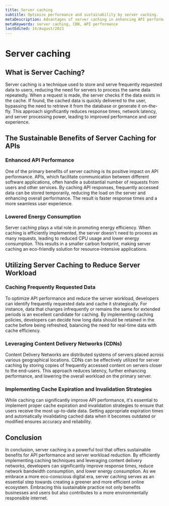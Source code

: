 ```yaml
---
title: Server caching
subtitle: Optimize performance and sustainability by server caching.
metaDescription: Advantages of server caching in enhancing API performance and reducing server workload.
metaKeywords: server caching, CDN, API performance
lastEdited: 14/August/2023
---
```


# Server caching

## What is Server Caching?

Server caching is a technique used to store and serve frequently requested data to users, reducing the need for servers to process the same data repeatedly. When a request is made, the server checks if the data exists in the cache. If found, the cached data is quickly delivered to the user, bypassing the need to retrieve it from the database or generate it on-the-fly. This approach significantly reduces response times, network latency, and server processing power, leading to improved performance and user experience.

## The Sustainable Benefits of Server Caching for APIs

### Enhanced API Performance

One of the primary benefits of server caching is its positive impact on API performance. APIs, which facilitate communication between different software applications, often handle a substantial number of requests from users and other services. By caching API responses, frequently accessed data can be stored temporarily, reducing the load on the server and enhancing overall performance. The result is faster response times and a more seamless user experience.

### Lowered Energy Consumption

Server caching plays a vital role in promoting energy efficiency. When caching is efficiently implemented, the server doesn't need to process as many requests, leading to reduced CPU usage and lower energy consumption. This results in a smaller carbon footprint, making server caching an eco-friendly solution for resource-intensive applications.

## Utilizing Server Caching to Reduce Server Workload

### Caching Frequently Requested Data

To optimize API performance and reduce the server workload, developers can identify frequently requested data and cache it strategically. For instance, data that changes infrequently or remains the same for extended periods is an excellent candidate for caching. By implementing caching policies, developers can decide how long data should be retained in the cache before being refreshed, balancing the need for real-time data with cache efficiency.

### Leveraging Content Delivery Networks (CDNs)

Content Delivery Networks are distributed systems of servers placed across various geographical locations. CDNs can be effectively utilized for server caching by storing copies of frequently accessed content on servers closer to the end-users. This approach reduces latency, further enhancing performance, and lowering the overall workload on the primary server.

### Implementing Cache Expiration and Invalidation Strategies

While caching can significantly improve API performance, it's essential to implement proper cache expiration and invalidation strategies to ensure that users receive the most up-to-date data. Setting appropriate expiration times and automatically invalidating cached data when it becomes outdated or modified ensures accuracy and reliability.

## Conclusion

In conclusion, server caching is a powerful tool that offers sustainable benefits for API performance and server workload reduction. By efficiently implementing caching techniques and leveraging content delivery networks, developers can significantly improve response times, reduce network bandwidth consumption, and lower energy consumption. As we embrace a more eco-conscious digital era, server caching serves as an essential step towards creating a greener and more efficient online ecosystem. Embracing this sustainable practice not only benefits businesses and users but also contributes to a more environmentally responsible internet.
